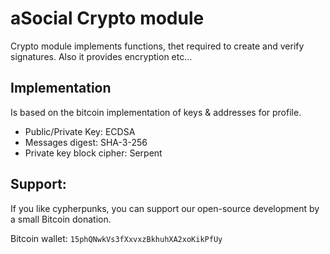 aSocial Crypto module
=====================

Crypto module implements functions, thet required to create and verify signatures. Also it provides encryption etc...

Implementation
--------------
Is based on the bitcoin implementation of keys & addresses for profile.

* Public/Private Key: ECDSA
* Messages digest: SHA-3-256
* Private key block cipher: Serpent

Support:
--------
If you like cypherpunks, you can support our open-source development by a small Bitcoin donation.

Bitcoin wallet: `15phQNwkVs3fXxvxzBkhuhXA2xoKikPfUy`
